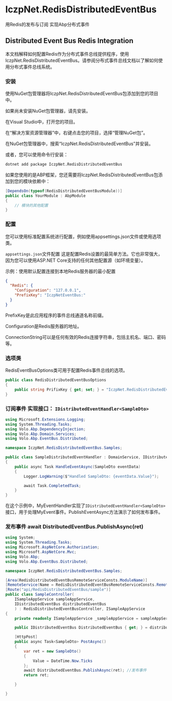 # IczpNet.RedisDistributedEventBus

用Redis的发布与订阅 实现Abp分布式事件



## Distributed Event Bus Redis Integration

本文档解释如何配置Redis作为分布式事件总线提供程序，使用IczpNet.RedisDistributedEventBus。请参阅分布式事件总线文档以了解如何使用分布式事件总线系统。

### 安装

使用NuGet包管理器将IczpNet.RedisDistributedEventBus包添加到您的项目中。

如果尚未安装NuGet包管理器，请先安装。

在Visual Studio中，打开您的项目。

在“解决方案资源管理器”中，右键点击您的项目，选择“管理NuGet包”。

在NuGet包管理器中，搜索“IczpNet.RedisDistributedEventBus”并安装。

或者，您可以使用命令行安装：


```bash
dotnet add package IczpNet.RedisDistributedEventBus
```

如果您使用的是ABP框架，您还需要将IczpNet.RedisDistributedEventBus包添加到您的模块依赖中：

```csharp
[DependsOn(typeof(RedisDistributedEventBusModule))]
public class YourModule : AbpModule
{
    // 模块的其他配置
}
```

### 配置

您可以使用标准配置系统进行配置，例如使用appsettings.json文件或使用选项类。

`appsettings.json`文件配置
这是配置Redis设置的最简单方法。它也非常强大，因为您可以使用ASP.NET Core支持的任何其他配置源（如环境变量）。

示例：使用默认配置连接到本地Redis服务器的最小配置

```json
{
  "Redis": {
    "Configuration": "127.0.0.1",
    "PrefixKey": "IczpNetEventBus:"
  }
}
```

PrefixKey是此应用程序的事件总线通道名称前缀。

Configuration是Redis服务器的地址。


ConnectionString可以是任何有效的Redis连接字符串，包括主机名、端口、密码等。

### 选项类

RedisEventBusOptions类可用于配置Redis事件总线的选项。

```c#
public class RedisDistributedEventBusOptions
{
    public string PrifixKey { get; set; } = "IczpNet.RedisDistributedEventBus";
}

```

### 订阅事件  实现接口： `IDistributedEventHandler<SampleDto>`

```c#
using Microsoft.Extensions.Logging;
using System.Threading.Tasks;
using Volo.Abp.DependencyInjection;
using Volo.Abp.Domain.Services;
using Volo.Abp.EventBus.Distributed;

namespace IczpNet.RedisDistributedEventBus.Samples;

public class SampleDistributedEventHandler : DomainService, IDistributedEventHandler<SampleDto>, ITransientDependency
{
    public async Task HandleEventAsync(SampleDto eventData)
    {
        Logger.LogWarning($"Handled SampleDto: {eventData.Value}");

        await Task.CompletedTask;
    }
}

```

在这个示例中，MyEventHandler实现了`IDistributedEventHandler<SampleDto>`接口，用于处理MyEvent事件。PublishEventAsync方法演示了如何发布事件。



### 发布事件 await DistributedEventBus.PublishAsync(ret)

```C#
using System;
using System.Threading.Tasks;
using Microsoft.AspNetCore.Authorization;
using Microsoft.AspNetCore.Mvc;
using Volo.Abp;
using Volo.Abp.EventBus.Distributed;

namespace IczpNet.RedisDistributedEventBus.Samples;

[Area(RedisDistributedEventBusRemoteServiceConsts.ModuleName)]
[RemoteService(Name = RedisDistributedEventBusRemoteServiceConsts.RemoteServiceName)]
[Route("api/RedisDistributedEventBus/sample")]
public class SampleController(
    ISampleAppService sampleAppService,
    IDistributedEventBus distributedEventBus
    ) : RedisDistributedEventBusController, ISampleAppService
{
    private readonly ISampleAppService _sampleAppService = sampleAppService;

    public IDistributedEventBus DistributedEventBus { get; } = distributedEventBus;

    [HttpPost]
    public async Task<SampleDto> PostAsync()
    {
        var ret = new SampleDto()
        {
            Value = DateTime.Now.Ticks
        };
        await DistributedEventBus.PublishAsync(ret); //发布事件 
        return ret;

    }

}

```



